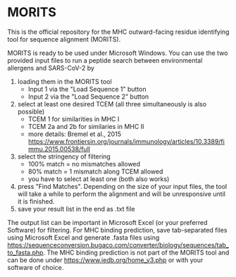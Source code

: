 # MORITS

This is the official repository for the MHC outward-facing residue identifying tool for sequence alignment (MORITS).

MORITS is ready to be used under Microsoft Windows. You can use the two provided input files to run a peptide search between environmental allergens and SARS-CoV-2 by 
1. loading them in the MORITS tool
     - Input 1 via the "Load Sequence 1" button
     - Input 2 via the "Load Sequence 2" button
3. select at least one desired TCEM (all three simultaneously is also possible)
     - TCEM 1 for similarities in MHC I
     - TCEM 2a and 2b for similaries in MHC II
     - more details: Bremel et al., 2015 https://www.frontiersin.org/journals/immunology/articles/10.3389/fimmu.2015.00538/full
4. select the stringency of filtering
     - 100% match = no mismatches allowed
     - 80% match = 1 mismatch along TCEM allowed
     - you have to select at least one (both also works)
6. press "Find Matches". Depending on the size of your input files, the tool will take a while to perform the alignment and will be unresponsive until it is finished.
7. save your result list in the end as .txt file

The output list can be important in Microsoft Excel (or your preferred Software) for filtering. For MHC binding prediction, save tab-separated files using Microsoft Excel and generate .fasta files using https://sequenceconversion.bugaco.com/converter/biology/sequences/tab_to_fasta.php. The MHC binding prediction is not part of the MORITS tool and can be done under https://www.iedb.org/home_v3.php or with your software of choice.
